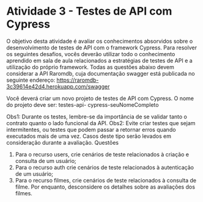 # Atividade 3 - Testes de API com Cypress
O objetivo desta atividade é avaliar os conhecimentos absorvidos sobre o desenvolvimento de testes de API
com o framework Cypress.
Para resolver os seguintes desafios, vocês deverão utilizar todo o conhecimento aprendido em sala de aula
relacionados a estratégias de testes de API e a utilização do próprio framework.
Todas as questões abaixo devem considerar a API Raromdb, cuja documentação swagger está publicada no
seguinte endereço: https://raromdb-3c39614e42d4.herokuapp.com/swagger

Você deverá criar um novo projeto de testes de API com Cypress. O nome do projeto deve ser: testes-api-
cypress-seuNomeCompleto

Obs1: Durante os testes, lembre-se da importância de se validar tanto o contrato quanto o lado funcional da
API.
Obs2: Evite criar testes que sejam intermitentes, ou testes que podem passar a retornar erros quando
executados mais de uma vez. Casos deste tipo serão levados em consideração durante a avaliação.
Questões
1. Para o recurso users, crie cenários de teste relacionados à criação e consulta de um usuário;
2. Para o recurso auth crie cenários de teste relacionados à autenticação de um usuário;
3. Para o recurso filmes, crie cenários de teste relacionados à consulta de filme. Por enquanto,
desconsidere os detalhes sobre as avaliações dos filmes.
